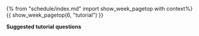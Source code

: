 {% from "schedule/index.md" import show_week_pagetop with context%}
{{ show_week_pagetop(6, "tutorial") }}

**Suggested tutorial questions**<br>

<include src="../../book/modeling/modelingBehaviors/sequenceDiagramsBasic/q-explainMachineSequenceDiagram.md" />

<include src="../../book/modeling/modelingBehaviors/sequenceDiagramsBasic/q-essay-drawSequenceDiagramForPerson.md" />

<include src="../../book/combined/exercises/reviewCliAppCode.md" />

